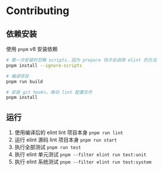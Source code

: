 # Contributing

## 依赖安装

使用 `pnpm` v8 安装依赖

```bash
# 第一次安装时忽略 scripts，因为 prepare 钩子会调用 elint 的方法
pnpm install --ignore-scripts

# 编译项目
pnpm run build

# 安装 git hooks，移动 lint 配置文件
pnpm install
```

## 运行

1. 使用编译后的 elint lint 项目本身 `pnpm run lint`
2. 运行 elint 源码 lint 项目本身 `pnpm run start`
3. 执行全部测试 `pnpm run test`
4. 执行 elint 单元测试 `pnpm --filter elint run test:unit`
5. 执行 elint 系统测试 `pnpm --filter elint run test:system`
